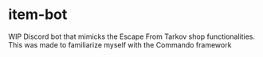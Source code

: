 # item-bot

WIP Discord bot that mimicks the Escape From Tarkov shop functionalities.  
This was made to familiarize myself with the Commando framework
